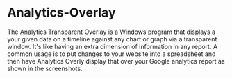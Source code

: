 # Analytics-Overlay
 The Analytics Transparent Overlay is a Windows program that displays a your given data on a timeline against any chart or graph via a transparent window. It's like having an extra dimension of information in any report. A common usage is to put changes to your website into a spreadsheet and then have Analytics Overly display that over your Google analytics report as shown in the screenshots.
